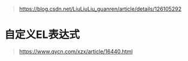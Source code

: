 # 
> https://blog.csdn.net/LiuLiuLiu_guanren/article/details/126105292
> 
# 自定义EL表达式
> https://www.qycn.com/xzx/article/16440.html